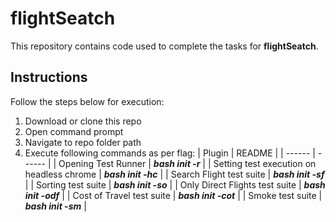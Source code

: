 # flightSeatch

This repository contains code used to complete the tasks for **flightSeatch**.

## Instructions

Follow the steps below for execution: 
1. Download or clone this repo
2. Open command prompt
3. Navigate to repo folder path
4. Execute following commands as per flag: 
| Plugin | README |
| ------ | ------ |
| Opening Test Runner | ***bash init -r*** |
| Setting test execution on headless chrome | ***bash init -hc*** |
| Search Flight test suite | ***bash init -sf*** |
| Sorting test suite | ***bash init -so*** |
| Only Direct Flights test suite | ***bash init -odf*** |
| Cost of Travel test suite | ***bash init -cot*** |
| Smoke test suite | ***bash init -sm*** |
  

